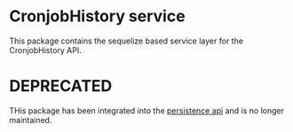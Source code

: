 # CronjobHistory service

This package contains the sequelize based service layer for the CronjobHistory API.


# DEPRECATED

THis package has been integrated into the [persistence api](https://github.com/process-engine/persistence_api) and is no longer maintained.
